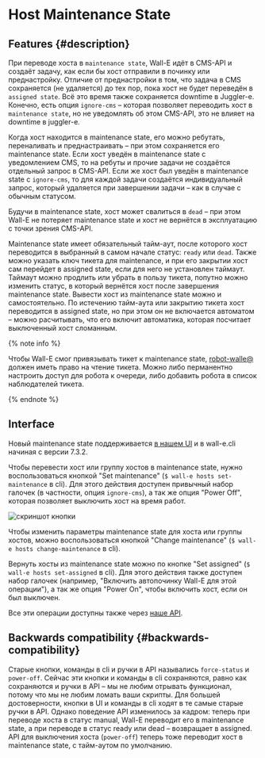 # Host Maintenance State

## Features {#description}
При переводе хоста в `maintenance state`, Wall-E идёт в CMS-API и создаёт задачу, как если бы хост отправили в починку или преднастройку. Отличие от преднастройки в том, что задача в CMS сохраняется (не удаляется) до тех пор, пока хост не будет переведён в `assigned state`. Всё это время также сохраняется downtime в Juggler-е. Конечно, есть опция `ignore-cms` – которая позволяет переводить хост в `maintenance state`, но не уведомлять об этом CMS-API, это не влияет на downtime в juggler-е.

Когда хост находится в maintenance state, его можно ребутать, переналивать и преднастраивать – при этом сохраняется его maintenance state. Если хост уведён в maintenance state с уведомлением CMS, то на ребуты и прочие задачи не создаётся отдельный запрос в CMS-API. Если же хост был уведён в maintenance state с `ignore-cms`, то для каждой задачи создаётся индивидуальный запрос, который удаляется при завершении задачи – как в случае с обычным статусом.

Будучи в maintenance state, хост может свалиться в `dead` – при этом Wall-E не потеряет maintenance state и хост не вернётся в эксплуатацию с точки зрения CMS-API.

Maintenance state имеет обязательный тайм-аут, после которого хост переводится в выбранный в самом начале статус: `ready` или `dead`. Также можно указать ключ тикета для maintenance, и при его закрытии хост сам перейдет в assigned state, если для него не установлен таймаут. Таймаут можно продлить или убрать в пользу тикета, попутно можно изменить статус, в который вернётся хост после завершения maintenance state. Вывести хост из maintenance state можно и самостоятельно. По истечению тайм-аута или закрытию тикета хост переводится в assigned state, но при этом он не включается автоматом – можно расчитывать, что его включит автоматика, которая посчитает выключенный хост сломанным.

{% note info %}

Чтобы Wall-E смог привязывать тикет к maintenance state, [robot-walle@](https://staff.yandex-team.ru/robot-walle) должен иметь право на чтение тикета. Можно либо перманентно настроить доступ для робота к очереди, либо добавить робота в список наблюдателей тикета.

{% endnote %}

## Interface
Новый maintenance state поддерживается [в нашем UI](https://wall-e.yandex-team.ru/projects/hosts) и в wall-e.cli начиная с версии 7.3.2.

Чтобы перевести хост или группу хостов в maintenance state, нужно воспользоваться кнопкой "Set maintenance" (`$ wall-e hosts set-maintenance` в cli). Для этого действия доступен привычный набор галочек (в частности, опция `ignore-cms`), а так же опция "Power Off", которая позволяет выключить хост на время работ.

![скриншот кнопки](../_assets/set_maintenance_button.png)

Чтобы изменить параметры maintenance state для хоста или группы хостов, можно воспользоваться кнопкой "Change maintenance" (`$ wall-e hosts change-maintenance` в cli).

Вернуть хосты из maintenance state можно по кнопке "Set assigned" (`$ wall-e hosts set-assigned` в cli). Для этого действия также доступен набор галочек (например, "Включить автопочинку Wall-E для этой операции"), а так же опция "Power On", чтобы включить хост, если он был выключен.

Все эти операции доступны также через [наше API](https://api.wall-e.yandex-team.ru).

## Backwards compatibility {#backwards-compatibility}
Старые кнопки, команды в cli и ручки в API назывались `force-status` и `power-off`. Сейчас эти кнопки и команды в cli сохраняются, равно как сохраняются и ручки в API – мы не любим отрывать функционал, потому что мы не любим ломать ваши скрипты. Для большей достоверности, кнопки в UI и команды в cli ходят в те самые старые ручки в API. Однако поведение API изменилось за кадром: теперь при переводе хоста в статус manual, Wall-E переводит его в maintenance state, а при переводе в статус ready или dead – возвращает в assigned. API для выключения хоста (`power-off`) теперь тоже переводит хост в maintenance state, с тайм-аутом по умолчанию.
